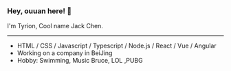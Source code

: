 ### Hey, ouuan here! 👋
I'm Tyrion, Cool name Jack Chen.
***
- HTML / CSS / Javascript / Typescript / Node.js / React / Vue / Angular
- Working on a company in BeiJing
- Hobby: Swimming, Music Bruce, LOL ,PUBG
